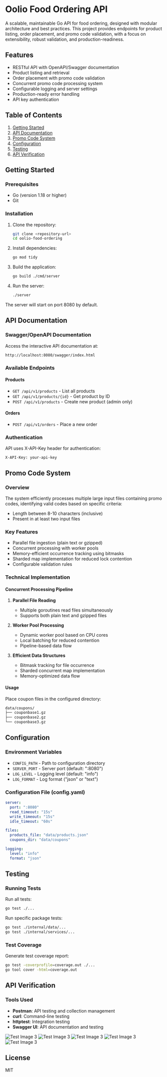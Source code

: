 # Oolio Food Ordering API

A scalable, maintainable Go API for food ordering, designed with modular architecture and best practices. This project provides endpoints for product listing, order placement, and promo code validation, with a focus on extensibility, robust validation, and production-readiness.

## Features
- RESTful API with OpenAPI/Swagger documentation
- Product listing and retrieval
- Order placement with promo code validation
- Concurrent promo code processing system
- Configurable logging and server settings
- Production-ready error handling
- API key authentication

## Table of Contents
1. [Getting Started](#getting-started)
2. [API Documentation](#api-documentation)
3. [Promo Code System](#promo-code-system)
4. [Configuration](#configuration)
5. [Testing](#testing)
6. [API Verification](#api-verification)

## Getting Started

### Prerequisites
- Go (version 1.18 or higher)
- Git

### Installation
1. Clone the repository:
   ```bash
   git clone <repository-url>
   cd oolio-food-ordering
   ```

2. Install dependencies:
   ```bash
   go mod tidy
   ```

3. Build the application:
   ```bash
   go build ./cmd/server
   ```

4. Run the server:
   ```bash
   ./server
   ```

The server will start on port 8080 by default.

## API Documentation

### Swagger/OpenAPI Documentation
Access the interactive API documentation at:
```
http://localhost:8080/swagger/index.html
```

### Available Endpoints

#### Products
- `GET /api/v1/products` - List all products
- `GET /api/v1/products/{id}` - Get product by ID
- `POST /api/v1/products` - Create new product (admin only)

#### Orders
- `POST /api/v1/orders` - Place a new order

### Authentication
API uses X-API-Key header for authentication:
```
X-API-Key: your-api-key
```

## Promo Code System

### Overview
The system efficiently processes multiple large input files containing promo codes, identifying valid codes based on specific criteria:
- Length between 8-10 characters (inclusive)
- Present in at least two input files

### Key Features
- Parallel file ingestion (plain text or gzipped)
- Concurrent processing with worker pools
- Memory-efficient occurrence tracking using bitmasks
- Sharded map implementation for reduced lock contention
- Configurable validation rules

### Technical Implementation

#### Concurrent Processing Pipeline
1. **Parallel File Reading**
   - Multiple goroutines read files simultaneously
   - Supports both plain text and gzipped files

2. **Worker Pool Processing**
   - Dynamic worker pool based on CPU cores
   - Local batching for reduced contention
   - Pipeline-based data flow

3. **Efficient Data Structures**
   - Bitmask tracking for file occurrence
   - Sharded concurrent map implementation
   - Memory-optimized data flow

#### Usage
Place coupon files in the configured directory:
```bash
data/coupons/
├── couponbase1.gz
├── couponbase2.gz
└── couponbase3.gz
```

## Configuration

### Environment Variables
- `CONFIG_PATH` - Path to configuration directory
- `SERVER_PORT` - Server port (default: ":8080")
- `LOG_LEVEL` - Logging level (default: "info")
- `LOG_FORMAT` - Log format ("json" or "text")

### Configuration File (config.yaml)
```yaml
server:
  port: ":8080"
  read_timeout: "15s"
  write_timeout: "15s"
  idle_timeout: "60s"

files:
  products_file: "data/products.json"
  coupons_dir: "data/coupons"

logging:
  level: "info"
  format: "json"
```

## Testing

### Running Tests
Run all tests:
```bash
go test ./...
```

Run specific package tests:
```bash
go test ./internal/data/...
go test ./internal/services/...
```

### Test Coverage
Generate test coverage report:
```bash
go test -coverprofile=coverage.out ./...
go tool cover -html=coverage.out
```

## API Verification

### Tools Used
- **Postman**: API testing and collection management
- **curl**: Command-line testing
- **httptest**: Integration testing
- **Swagger UI**: API documentation and testing

![Test Image 3](public/img/Screenshot%202025-05-20%20at%206.27.10 PM.jpg)
![Test Image 3](public/img/Screenshot%202025-05-20%20at%206.27.03 PM.jpg)
![Test Image 3](public/img/)
![Test Image 3](public/img/final_swagger.jpg)
![Test Image 3](public/img/final_ss.jpg)

## License
MIT